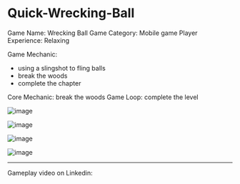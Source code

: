 # Quick-Wrecking-Ball
Game Name: Wrecking Ball
Game Category: Mobile game
Player Experience: Relaxing

Game Mechanic: 
- using a slingshot to fling balls
- break the woods 
- complete the chapter

Core Mechanic: break the woods
Game Loop: complete the level

![image](https://github.com/ezgiakbas87/Quick-Wrecking-Ball/assets/126782676/b4bd4a8a-4edd-42f5-9352-d1e874d74f6e)

![image](https://github.com/ezgiakbas87/Quick-Wrecking-Ball/assets/126782676/f753369d-f170-4c98-8587-9289e7dd22e6)

![image](https://github.com/ezgiakbas87/Quick-Wrecking-Ball/assets/126782676/6c9d76fa-de6a-4923-93e3-272b160f87ff)

![image](https://github.com/ezgiakbas87/Quick-Wrecking-Ball/assets/126782676/8ef9d324-86ba-4ec5-85e7-a044d4c7d6d9)

---------------------------------
Gameplay video on Linkedin: 

